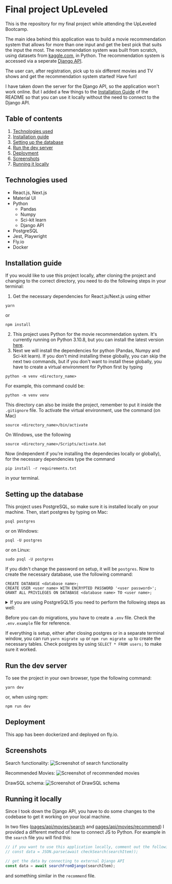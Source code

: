 # Final project UpLeveled

This is the repository for my final project while attending the UpLeveled Bootcamp.

The main idea behind this application was to build a movie recommendation system that allows for more than one input and get the best pick that suits the input the most. The recommendation system was built from scratch, using datasets from [kaggle.com](https://www.kaggle.com), in Python. The recommendation system is accessed via a seperate [Django API](https://github.com/DerTimonius/recommendation-box-django).

The user can, after registration, pick up to six different movies and TV shows and get the recommendation system started! Have fun!

I have taken down the server for the Django API, so the application won't work online. But I added a few things to the [Installation Guide](#installation-guide) of the README so that you can use it locally without the need to connect to the Django API.

## Table of contents

1. [Technologies used](#technologies-used)
2. [Installation guide](#installation-guide)
3. [Setting up the database](#setting-up-the-database)
4. [Run the dev server](#run-the-dev-server)
5. [Deployment](#deployment)
6. [Screenshots](#screenshots)
7. [Running it locally](#running-it-locally)

## Technologies used

- React.js, Next.js
- Material UI
- Python
  - Pandas
  - Numpy
  - Sci-kit learn
  - Django API
- PostgreSQL
- Jest, Playwright
- Fly.io
- Docker

## Installation guide

If you would like to use this project locally, after cloning the project and changing to the correct directory, you need to do the following steps in your terminal:

1. Get the necessary dependencies for React.js/Next.js using either

```
yarn
```

or

```
npm install
```

2. This project uses Python for the movie recommendation system. It's currently running on Python 3.10.8, but you can install the latest version [here](https://www.python.org).
3. Next we will install the dependencies for python (Pandas, Numpy and Sci-kit learn). If you don't mind installing these globally, you can skip the next two commands, but if you don't want to install these globally, you have to create a virtual environment for Python first by typing

```
python -m venv <directory_name>
```

For example, this command could be:

```
python -m venv venv
```

This directory can also be inside the project, remember to put it inside the `.gitignore` file.
To activate the virtual environment, use the command (on Mac)

```
source <directory_name>/bin/activate
```

On Windows, use the following

```
source <directory_name>/Scripts/activate.bat
```

Now (independent if you're installing the dependecies locally or globally), for the necessary dependencies type the command

```
pip install -r requirements.txt
```

in your terminal.

## Setting up the database

This project uses PostgreSQL, so make sure it is installed locally on your machine. Then, start postgres by typing on Mac:

```
psql postgres
```

or on Windows:

```
psql -U postgres
```

or on Linux:

```
sudo psql -U postgres
```

If you didn't change the password on setup, it will be `postgres`. Now to create the necessary database, use the following command:

```
CREATE DATABASE <database name>;
CREATE USER <user name> WITH ENCRYPTED PASSWORD '<user password>';
GRANT ALL PRIVILEGES ON DATABASE <database name> TO <user name>;
```

<details>
<summary>
If you are using PostgreSQL15 you need to perform the following steps as well: </summary>
Right after the previous three commands, while still being the super user:

```bash
\c <database name> postgres
```

Now you're connected to your database as the super user. This is necessary for you to grant permission to the public schema to your newly created user:

```bash
GRANT ALL ON SCHEMA public TO <user name>;
```

</details>

Before you can do migrations, you have to create a `.env` file. Check the `.env.example` file for reference.

If everything is setup, either after closing postgres or in a separate terminal window, you can run `yarn migrate up` or `npm run migrate up` to create the necessary tables. Check postgres by using `SELECT * FROM users;` to make sure it worked.

## Run the dev server

To see the project in your own browser, type the following command:

```
yarn dev
```

or, when using npm:

```
npm run dev
```

## Deployment

This app has been dockerized and deployed on fly.io.

## Screenshots

Search functionality:
![Screenshot of search functionality](/screenshots/screenshot-1.png)

Recommended Movies:
![Screenshot of recommended movies](/screenshots/screenshot-2.png)

DrawSQL schema:
![Screenshot of DrawSQL schema](/screenshots/drawsql.png)

## Running it locally

Since I took down the Django API, you have to do some changes to the codebase to get it working on your local machine.

In two files ([pages/api/movies/search](/pages/api/movies/search.ts) and [pages/api/movies/recommend](/pages/api/movies/recommend.ts)) I provided a different method of how to connect JS to Python.
For example in the `search` file you will find this:

```ts
// if you want to use this application locally, comment out the following line of code and remove line 41
// const data = JSON.parse(await checkSearch(searchItem));

// get the data by connecting to external Django API
const data = await searchFromDjango(searchItem);
```

and something similar in the `recommend` file.
